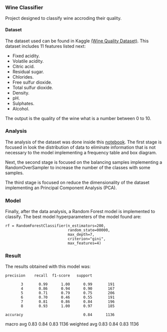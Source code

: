 ### Wine Classifier

Project designed to classify wine accroding their quality.

#### Dataset

The dataset used can be found in Kaggle [(Wine Quality Dataset)](https://www.kaggle.com/datasets/yasserh/wine-quality-dataset). This dataset includes 11 features listed next:
- Fixed acidity.
- Volatile acidity.
- Citric acid.
- Residual sugar.
- Chlorides.
- Free sulfur dioxide.
- Total sulfur dioxide.
- Density.
- pH.
- Sulphates.
- Alcohol.

The output is the quality of the wine what is a number between 0 to 10. 

### Analysis

The analysis of the dataset was done inside this [notebook](./notebook.ipynb). The first stage is focused in look the distribution of data to eliminate information that is not necessary to the model implementing a frequency table and box diagram. 

Next, the second stage is focused on the balancing samples implementing a RandomOverSampler to increase the number of the classes with some samples. 

The third stage is focused on reduce the dimensionality of the dataset implementing an Principal Component Analysis (PCA).

### Model

Finally, after the data analysis, a Random Forest model is implemented to classify. The best model hyperparameters of the model found are:

```
rf = RandomForestClassifier(n_estimators=200, 
                            random_state=00000, 
                            max_depth=7, 
                            criterion="gini", 
                            max_features=4)
```

### Result

The results obtained with this model was:

    precision    recall  f1-score   support

           3       0.99      1.00      0.99       191
           4       0.86      0.94      0.90       167
           5       0.71      0.79      0.75       206
           6       0.70      0.46      0.55       191
           7       0.81      0.86      0.84       196
           8       0.93      1.00      0.97       185

    accuracy                           0.84      1136
   macro avg       0.83      0.84      0.83      1136
weighted avg       0.83      0.84      0.83      1136